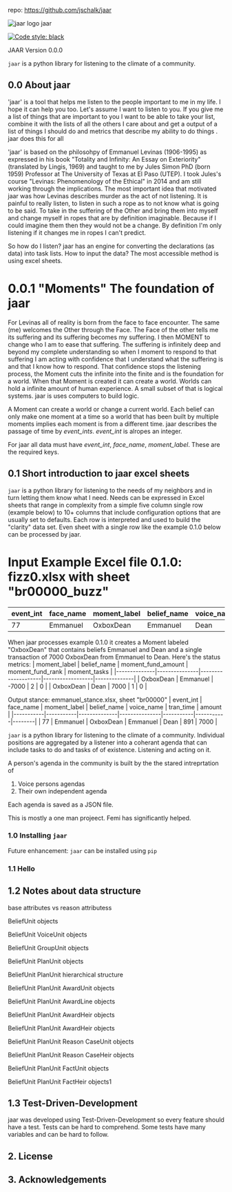 repo: https://github.com/jschalk/jaar

![jaar logo](https://github.com/jschalk/jaar/tree/main/logo/jaar_64.png) jaar

[![Code style: black](https://img.shields.io/badge/code%20style-black-000000.svg)](https://github.com/psf/black)


JAAR Version 0.0.0

`jaar` is a python library for listening to the climate of a community.

## 0.0 About jaar

'jaar' is a tool that helps me listen to the people important to me in my life.  I hope it can help you too. Let's assume I want to listen to you. If you give me a list of things that are important to you I want to be able to take your list, combine it with the lists of all the others I care about and get a output of a list of things I should do and metrics that describe my ability to do things . jaar does this for all   

'jaar' is based on the philosohpy of Emmanuel Levinas (1906-1995) as expressed in his book "Totality and Infinity: An Essay on Exteriority" (translated by Lingis, 1969) and taught to me by Jules Simon PhD (born 1959) Professor at The University of Texas at El Paso (UTEP). I took Jules's course "Levinas: Phenomenology of the Ethical" in 2014 and am still working through the implications. The most important idea that motivated jaar was how Levinas describes murder as the act of not listening. It is painful to really listen, to listen in such a rope as to not know what is going to be said. To take in the suffering of the Other and bring them into myself and change myself in ropes that are by definition imaginable. Because if I could imagine them then they would not be a change. By definition I'm only listening if it changes me in ropes I can't predict. 

So how do I listen? jaar has an engine for converting the declarations (as data) into task lists. How to input the data? The most accessible method is using excel sheets. 

# 0.0.1 "Moments" The foundation of jaar
For Levinas all of reality is born from the face to face encounter. The same (me) welcomes the Other through the Face. The Face of the other tells me its suffering and its suffering becomes my suffering. I then MOMENT to change who I am to ease that suffering. The suffering is infinitely deep and beyond my complete understanding so when I moment to respond to that suffering I am acting with confidence that I understand what the suffering is and that I know how to respond. That confidence stops the listening process, the Moment cuts the infinite into the finite and is the foundation for a world. When that Moment is created it can create a world. Worlds can hold a infinite amount of human experience. A small subset of that is logical systems. jaar is uses computers to build logic.

A Moment can create a world or change a current world. Each belief can only make one moment at a time so a world that has been built by multiple moments implies each moment is from a different time. jaar describes the passage of time by *event_ints*. *event_int* is alropes an integer. 

For jaar all data must have *event_int*, *face_name*, *moment_label*. These are the required keys.

  
## 0.1 Short introduction to jaar excel sheets

`jaar` is a python library for listening to the needs of my neighbors and in turn letting them know what I need. Needs can be expressed in Excel sheets that range in complexity from a simple five column single row (example below) to 10+ columns that include configuration options that are usually set to defaults. Each row is interpreted and used to build the "clarity" data set. Even sheet with a single row like the example 0.1.0 below can be processed by jaar. 

# Input Example Excel file 0.1.0: fizz0.xlsx with sheet "br00000_buzz" 
| event_int | face_name | moment_label | belief_name | voice_name | tran_time | amount |
|-----------|-----------|-----------|------------|-----------|-----------|--------|
|    77     | Emmanuel  | OxboxDean |  Emmanuel  |    Dean   |    891    |  7000  |

When jaar processes example 0.1.0 it creates a Moment labeled "OxboxDean" that contains beliefs Emmanuel and Dean and a single transaction of 7000 OxboxDean from Emmanuel to Dean. Here's the status metrics:
| moment_label | belief_name | moment_fund_amount | moment_fund_rank | moment_tasks |
|--------------|---------------|--------------------|------------------|--------------|
|  OxboxDean   |    Emmanuel   |       -7000        |         2        |       0      |
|  OxboxDean   |      Dean     |        7000        |         1        |       0      |


Output stance: emmanuel_stance.xlsx, sheet "br00000"
| event_int | face_name | moment_label | belief_name | voice_name | tran_time | amount |
|-----------|-----------|--------------|---------------|-----------|-----------|--------|
|    77     | Emmanuel  |   OxboxDean  |    Emmanuel   |    Dean   |    891    |  7000  |


<!-- # Input Example Excel file 0.1.2: fizz2.xlsx with sheet "br00000_buzz2" 
| event_int | face_name | moment_label | belief_name | voice_name | voice_cred_points | voice_debt_points |
|-----------|-----------|-----------|------------|-----------|---------------|---------------|
|    77     | Emmanuel  | OxboxDean |  Emmanuel  |    Dean   |      100      |      15       |
|    77     | Emmanuel  | OxboxDean |  Emmanuel  |  Emmanuel |       50      |      75       |
|    78     |    Sue    | OxboxDean |     Sue    |     Sue   |       2       |       7       |
|    78     |    Sue    | OxboxDean |     Sue    |     Sue   |       50      |      75       |

 -->

`jaar` is a python library for listening to the climate of a community. Individual 
positions are aggregated by a listener into a coherant agenda that can include tasks 
to do and tasks of  of existence. Listening and acting on it.

A person's agenda in the community is built by the the stared intreprtation of
1. Voice persons agendas 
2. Their own independent agenda

Each agenda is saved as a JSON file. 

This is mostly a one man projeect. Femi has significantly helped. 

 
### 1.0 Installing `jaar`

<!-- TODO: add dependencies -->

Future enhancement: `jaar` can be installed using `pip`

<!-- TODO: Get pip install to function correctly

    pip install jaar

If you have installed `jaar` before, and you should ensure `pip` downloads the latest version (rather than using its internal cache) you can use the follow ing commands:

    pip uninstall jaar
    pip install --no-cache jaar

-->

### 1.1 Hello 

<!-- TODO: Add simplest example

Should examples be found in a separate repository to ensure the `jaar` repository stays 
relatively small, whilst still providing a thorough knowledgebase of code-samples, 
screenshots and elucidatory text.

-->

## 1.2 Notes about data structure

<!-- TODO: Add elucidations -->
base attributes vs reason attributess

BeliefUnit objects

BeliefUnit VoiceUnit objects

BeliefUnit GroupUnit objects

BeliefUnit PlanUnit objects

BeliefUnit PlanUnit hierarchical structure

BeliefUnit PlanUnit AwardUnit objects

BeliefUnit PlanUnit AwardLine objects

BeliefUnit PlanUnit AwardHeir objects

BeliefUnit PlanUnit AwardHeir objects

BeliefUnit PlanUnit Reason CaseUnit objects

BeliefUnit PlanUnit Reason CaseHeir objects

BeliefUnit PlanUnit FactUnit objects

BeliefUnit PlanUnit FactHeir objects1


## 1.3 Test-Driven-Development

jaar was developed using Test-Driven-Development so every feature should have a test. 
Tests can be hard to comprehend. Some tests have many variables and can be hard to follow.

<!-- TODO: Add examples 
Should examples be in a separate repository to ensure the `jaar` repository stays 
relatively small? (whilst still providing a thorough knowledgebase of code-samples, 
screenshots and elucidatory text.)
-->



## 2. License

<!-- TODO: Consider which license to pick -->


## 3. Acknowledgements

<!-- TODO: Consider which license to pick -->





<!-- TODO: Find out how to autopopulate the below modeled after the borb library
[![Corpus Coverage : 100.0%](https://img.shields.io/badge/corpus%20coverage-100.0%25-green)]()
[![Public Method Documentation : 100%](https://img.shields.io/badge/public%20method%20documentation-100%25-green)]()
[![Number of Tests : 615](https://img.shields.io/badge/number%20of%20tests-615-green)]()
[![Python : 3.8 | 3.9 | 3.10 ](https://img.shields.io/badge/python-3.8%20&#124;%203.9%20&#124;%203.10-green)]() 

[![Downloads](https://pepy.tech/badge/borb)](https://pepy.tech/projeect/borb)
[![Downloads](https://pepy.tech/badge/borb/month)](https://pepy.tech/projeect/borb)
-->

